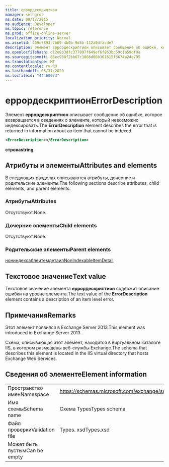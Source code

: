 ```yaml
---
title: еррордескриптион
manager: sethgros
ms.date: 09/17/2015
ms.audience: Developer
ms.topic: reference
ms.prod: office-online-server
localization_priority: Normal
ms.assetid: 409c7893-7b69-4b0b-9d5b-112a0dfacde7
description: Элемент Еррордескриптион описывает сообщение об ошибке, которое возвращается в сведениях о элементе, который невозможно индексировать.
ms.openlocfilehash: d12e8b3dfc377097f649ef6f863bc59c1a59df9a
ms.sourcegitcommit: 88ec988f2bb67c1866d06b361615f3674a24e795
ms.translationtype: MT
ms.contentlocale: ru-RU
ms.lasthandoff: 05/31/2020
ms.locfileid: "44460073"
---
```

# <a name="errordescription"></a><span data-ttu-id="ded23-103">еррордескриптион</span><span class="sxs-lookup"><span data-stu-id="ded23-103">ErrorDescription</span></span>

<span data-ttu-id="ded23-104">Элемент **еррордескриптион** описывает сообщение об ошибке, которое возвращается в сведениях о элементе, который невозможно индексировать.</span><span class="sxs-lookup"><span data-stu-id="ded23-104">The **ErrorDescription** element describes the error that is returned in information about an item that cannot be indexed.</span></span> 
  
```XML
<ErrorDescription></ErrorDescription>
```

 <span data-ttu-id="ded23-105">**строка**</span><span class="sxs-lookup"><span data-stu-id="ded23-105">**string**</span></span>
## <a name="attributes-and-elements"></a><span data-ttu-id="ded23-106">Атрибуты и элементы</span><span class="sxs-lookup"><span data-stu-id="ded23-106">Attributes and elements</span></span>

<span data-ttu-id="ded23-107">В следующих разделах описываются атрибуты, дочерние и родительские элементы.</span><span class="sxs-lookup"><span data-stu-id="ded23-107">The following sections describe attributes, child elements, and parent elements.</span></span>
  
### <a name="attributes"></a><span data-ttu-id="ded23-108">Атрибуты</span><span class="sxs-lookup"><span data-stu-id="ded23-108">Attributes</span></span>

<span data-ttu-id="ded23-109">Отсутствуют.</span><span class="sxs-lookup"><span data-stu-id="ded23-109">None.</span></span>
  
### <a name="child-elements"></a><span data-ttu-id="ded23-110">Дочерние элементы</span><span class="sxs-lookup"><span data-stu-id="ded23-110">Child elements</span></span>

<span data-ttu-id="ded23-111">Отсутствуют.</span><span class="sxs-lookup"><span data-stu-id="ded23-111">None.</span></span>
  
### <a name="parent-elements"></a><span data-ttu-id="ded23-112">Родительские элементы</span><span class="sxs-lookup"><span data-stu-id="ded23-112">Parent elements</span></span>

[<span data-ttu-id="ded23-113">нониндексаблеитемдетаил</span><span class="sxs-lookup"><span data-stu-id="ded23-113">NonIndexableItemDetail</span></span>](nonindexableitemdetail.md)
  
## <a name="text-value"></a><span data-ttu-id="ded23-114">Текстовое значение</span><span class="sxs-lookup"><span data-stu-id="ded23-114">Text value</span></span>

<span data-ttu-id="ded23-115">Текстовое значение элемента **еррордескриптион** содержит описание ошибки на уровне элемента.</span><span class="sxs-lookup"><span data-stu-id="ded23-115">The text value of the **ErrorDescription** element contains a description of an item level error.</span></span> 
  
## <a name="remarks"></a><span data-ttu-id="ded23-116">Примечания</span><span class="sxs-lookup"><span data-stu-id="ded23-116">Remarks</span></span>

<span data-ttu-id="ded23-117">Этот элемент появился в Exchange Server 2013.</span><span class="sxs-lookup"><span data-stu-id="ded23-117">This element was introduced in Exchange Server 2013.</span></span>
  
<span data-ttu-id="ded23-118">Схема, описывающая этот элемент, находится в виртуальном каталоге IIS, в котором размещены веб-службы Exchange.</span><span class="sxs-lookup"><span data-stu-id="ded23-118">The schema that describes this element is located in the IIS virtual directory that hosts Exchange Web Services.</span></span>
  
## <a name="element-information"></a><span data-ttu-id="ded23-119">Сведения об элементе</span><span class="sxs-lookup"><span data-stu-id="ded23-119">Element information</span></span>

|||
|:-----|:-----|
|<span data-ttu-id="ded23-120">Пространство имен</span><span class="sxs-lookup"><span data-stu-id="ded23-120">Namespace</span></span>  <br/> |https://schemas.microsoft.com/exchange/services/2006/types  <br/> |
|<span data-ttu-id="ded23-121">Имя схемы</span><span class="sxs-lookup"><span data-stu-id="ded23-121">Schema name</span></span>  <br/> |<span data-ttu-id="ded23-122">Схема Types</span><span class="sxs-lookup"><span data-stu-id="ded23-122">Types schema</span></span>  <br/> |
|<span data-ttu-id="ded23-123">Файл проверки</span><span class="sxs-lookup"><span data-stu-id="ded23-123">Validation file</span></span>  <br/> |<span data-ttu-id="ded23-124">Types. xsd</span><span class="sxs-lookup"><span data-stu-id="ded23-124">Types.xsd</span></span>  <br/> |
|<span data-ttu-id="ded23-125">Может быть пустым</span><span class="sxs-lookup"><span data-stu-id="ded23-125">Can be empty</span></span>  <br/> ||
   

